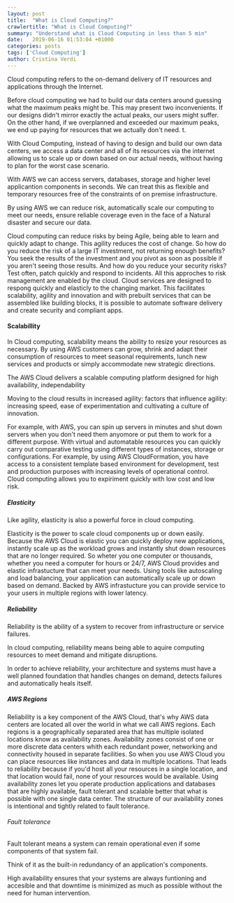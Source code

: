 ```yaml
---
layout: post
title:  "What is Cloud Computing?"
crawlertitle: "What is Cloud Computing?"
summary: "Understand what is Cloud Computing in less than 5 min"
date:   2019-06-16 01:53:04 +01000
categories: posts
tags: ['Cloud Computing']
author: Cristina Verdi
---
```


Cloud computing refers to the on-demand delivery of IT resources and applications through the Internet.

Before cloud computing we had to build our data centers around guessing what the maximum peaks might be. This may present two inconvenients. If our designs didn't mirror exactly the actual peaks, our users might suffer. On the other hand, if we overplanned and exceeded our maximum peaks, we end up paying for resources that we actually don't need.
t.

With Cloud Computing, instead of having to design and build our own data centers, we access a data center and all of its resources via the internet allowing us to scale up or down based on our actual needs, without having to plan for the worst case scenario.

With AWS we can access servers, databases, storage and higher level applicantion components in seconds. We can treat this as flexible and temporary resources free of the constraints of on premise infrastructure.

By using AWS we can reduce risk, automatically scale our computing to meet our needs, ensure reliable coverage even in the face of a Natural disaster and secure our data.


Cloud computing can reduce risks by being Agile, being able to learn and quickly adapt to change. This agility reduces the cost of change. So how do you reduce the risk of a large IT investment, not returning enough benefits? You seek the results of the investment and you pivot as soon as possible if you aren't seeing those results. And how do you reduce your security risks? Test often, patch quickly and respond to incidents. All this approches to risk management are enabled by the cloud. Cloud services are designed to respong quickly and elasticly to the changing market. This facilitates scalability, agility and innovation and with prebuilt services that can be assembled like building blocks, it is possible to automate software delivery and create security and compliant apps.

#### Scalabillity

In Cloud computing, scalability means the ability to resize your resources as necessary. By using AWS customers can grow, shrink and adapt their consumption of resources to meet seasonal requirements, lunch new services and products or simply accommodate new strategic directions.

The AWS Cloud delivers a scalable computing platform designed for high availability, independability

Moving to the cloud results in increased agility: factors that influence agility: increasing speed, ease of experimentation and cultivating a culture of innovation.

For example, with AWS, you can spin up servers in minutes and shut down servers when you don't need them anyomore or put them to work for a different purpose. With virtual and automatable resources you can quickly carry out comparative testing using different types of instances, storage or configurations. For example, by using AWS CloudFormation, you have access to a consistent template based environment for development, test and production purposes with increasing levels of operational control. Cloud computing allows you to expiriment quickly with low cost and low risk. 

##### Elasticity

Like agility, elasticity is also a powerful force in cloud computing. 


Elasticity is the power to scale cloud components up or down easily. Because the AWS Cloud is elastic you can quickly deploy new applications, instantly scale up as the workload grows and instantly shut down resources that are no longer required. So wheter you one computer or thousands, whether you need a computer for hours or 24/7, AWS Cloud provides and elastic infrastucture that can meet your needs. Using tools like autoscaling and load balancing, your application can automatically scale up or down based on demand. Backed by AWS infrastucture you can provide service to your users in multiple regions with lower latency.

##### Reliability

Reliability is the ability of a system to recover from infrastructure or service failures.

In cloud computing, reliability means being able to aquire computing resources to meet demand and mitigate disruptions. 

In order to achieve reliability, your architecture and systems must have a well planned foundation that handles changes on demand, detects failures and automatically heals itself.

##### AWS Regions

Reliability is a key component of the AWS Cloud, that's why AWS data centers are located all over the world in what we call AWS regions. Each regions is a geographically separated area that has multiple isolated locations know as availability zones. Availability zones consist of one or more discrete data centers whith each redundant power, networking and connectivity housed in separate facilities. So when you use AWS Cloud you can place resources like instances and data in multiple locations. That leads to reliability because if you'd host all your resources in a single location, and that location would fail, none of your resources would be available. Using availability zones let you operate production applications and databases that are highly available, fault tolerant and scalable better that what is possible with one single data center. The structure of our availability zones is intentional and tightly related to fault tolerance.

###### Fault tolerance

Fault tolerant means a system can remain operational even if some components of that system fail.

Think of it as the built-in redundancy of an application's components.

High availability ensures that your systems are always funtioning and accesible and that downtime is minimized as much as possible without the need for human intervention.
